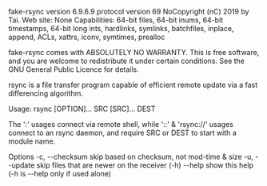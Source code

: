 fake-rsync  version 6.9.6.9  protocol version 69
NoCopyright (nC) 2019 by Tai.
Web site: None
Capabilities:
    64-bit files, 64-bit inums, 64-bit timestamps, 64-bit long ints,
    hardlinks, symlinks, batchfiles, inplace,
    append, ACLs, xattrs, iconv, symtimes, prealloc

fake-rsync comes with ABSOLUTELY NO WARRANTY.  This is free software, and you
are welcome to redistribute it under certain conditions.  See the GNU
General Public Licence for details.

rsync is a file transfer program capable of efficient remote update
via a fast differencing algorithm.

Usage: rsync [OPTION]... SRC [SRC]... DEST

The ':' usages connect via remote shell, while '::' & 'rsync://' usages connect
to an rsync daemon, and require SRC or DEST to start with a module name.

Options
 -c, --checksum              skip based on checksum, not mod-time & size
 -u, --update                skip files that are newer on the receiver
(-h) --help                  show this help (-h is --help only if used alone)
